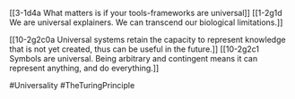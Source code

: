 [[3-1d4a What matters is if your tools-frameworks are universal]]
[[1-2g1d We are universal explainers. We can transcend our biological limitations.]]

[[10-2g2c0a Universal systems retain the capacity to represent knowledge that is not yet created, thus can be useful in the future.]]
[[10-2g2c1 Symbols are universal. Being arbitrary and contingent means it can represent anything, and do everything.]]

#Universality 
#TheTuringPrinciple 